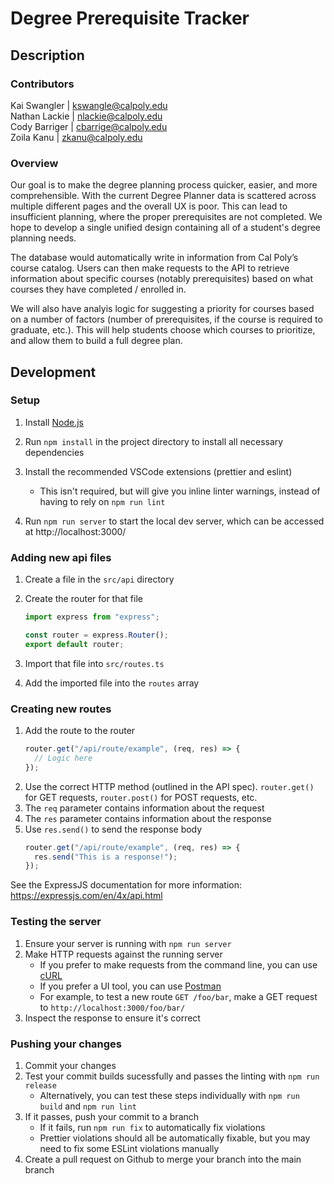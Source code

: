 # Degree Prerequisite Tracker

## Description

### Contributors

Kai Swangler | kswangle@calpoly.edu  
Nathan Lackie | nlackie@calpoly.edu  
Cody Barriger | cbarrige@calpoly.edu  
Zoila Kanu | zkanu@calpoly.edu

### Overview

Our goal is to make the degree planning process quicker, easier, and more comprehensible. With the current Degree Planner data is scattered across multiple different pages and the overall UX is poor. This can lead to insufficient planning, where the proper prerequisites are not completed. We hope to develop a single unified design containing all of a student's degree planning needs.

The database would automatically write in information from Cal Poly’s course catalog. Users can then make requests to the API to retrieve information about specific courses (notably prerequisites) based on what courses they have completed / enrolled in.

We will also have analyis logic for suggesting a priority for courses based on a number of factors (number of prerequisites, if the course is required to graduate, etc.). This will help students choose which courses to prioritize, and allow them to build a full degree plan.

## Development

### Setup

1. Install [Node.js](https://nodejs.org/en)
2. Run `npm install` in the project directory to install all necessary dependencies
3. Install the recommended VSCode extensions (prettier and eslint)

   - This isn't required, but will give you inline linter warnings, instead of having to rely on `npm run lint`

4. Run `npm run server` to start the local dev server, which can be accessed at http://localhost:3000/

### Adding new api files

1. Create a file in the `src/api` directory
2. Create the router for that file

   ```ts
   import express from "express";

   const router = express.Router();
   export default router;
   ```

3. Import that file into `src/routes.ts`
4. Add the imported file into the `routes` array

### Creating new routes

1. Add the route to the router
   ```ts
   router.get("/api/route/example", (req, res) => {
     // Logic here
   });
   ```
2. Use the correct HTTP method (outlined in the API spec). `router.get()` for GET requests, `router.post()` for POST requests, etc.
3. The `req` parameter contains information about the request
4. The `res` parameter contains information about the response
5. Use `res.send()` to send the response body
   ```ts
   router.get("/api/route/example", (req, res) => {
     res.send("This is a response!");
   });
   ```

See the ExpressJS documentation for more information: https://expressjs.com/en/4x/api.html

### Testing the server

1. Ensure your server is running with `npm run server`
2. Make HTTP requests against the running server
   - If you prefer to make requests from the command line, you can use [cURL](https://curl.se/docs/tutorial.html)
   - If you prefer a UI tool, you can use [Postman](https://www.postman.com/)
   - For example, to test a new route `GET /foo/bar`, make a GET request to `http://localhost:3000/foo/bar/`
3. Inspect the response to ensure it's correct

### Pushing your changes

1. Commit your changes
2. Test your commit builds sucessfully and passes the linting with `npm run release`
   - Alternatively, you can test these steps individually with `npm run build` and `npm run lint`
3. If it passes, push your commit to a branch
   - If it fails, run `npm run fix` to automatically fix violations
   - Prettier violations should all be automatically fixable, but you may need to fix some ESLint violations manually
4. Create a pull request on Github to merge your branch into the main branch
